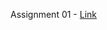 Assignment 01 - [Link](https://docs.google.com/document/d/1kq536jehXGNn6rKAFYsC4ZEQM0_1KF6gvMRBZ68vTZg/edit?usp=sharing)
